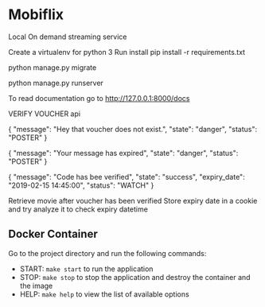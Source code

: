 # Mobiflix
Local On demand streaming service


Create a virtualenv for python 3
Run install pip install -r requirements.txt

python manage.py migrate

python manage.py runserver


To read documentation  go to
http://127.0.0.1:8000/docs


VERIFY VOUCHER api

{
    "message": "Hey that voucher does not exist.",
    "state": "danger",
    "status": "POSTER"
}

{
    "message": "Your message has expired",
    "state": "danger",
    "status": "POSTER"
}

{
    "message": "Code has bee verified",
    "state": "success",
    "expiry_date": "2019-02-15 14:45:00",
    "status": "WATCH"
}

Retrieve movie after voucher has been verified
Store expiry date in a cookie and try analyze it to check expiry datetime


## Docker Container

Go to the project directory and run the following commands:

- START: `make start` to run the application
- STOP: `make stop` to stop the application and destroy the container and the image
- HELP: `make help` to view the list of available options